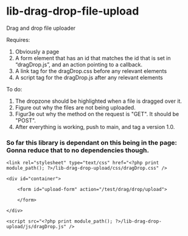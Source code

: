 # lib-drag-drop-file-upload
Drag and drop file uploader

Requires:
1.	Obviously a page
2.	A form element that has an id that matches the id that is set in “dragDrop.js”, and an action pointing to a callback.
3.	A link tag for the dragDrop.css before any relevant elements
4.	A script tag for the dragDrop.js after any relevant elements


To do:
1. The dropzone should be highlighted when a file is dragged over it.
2. Figure out why the files are not being uploaded.
3. Figur3e out why the method on the request is "GET".  It should be "POST".
4. After everything is working, push to main, and tag a version 1.0.
    
### So far this library is dependant on this being in the page:  Gonna reduce that to no dependencies though.

```
<link rel="stylesheet" type="text/css" href="<?php print module_path(); ?>/lib-drag-drop-upload/css/dragDrop.css" />

<div id="container">
    
    <form id="upload-form" action="/test/drag/drop/upload">

    </form>

</div>

<script src="<?php print module_path(); ?>/lib-drag-drop-upload/js/dragDrop.js" />
```

